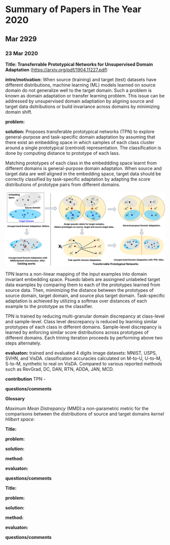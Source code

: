 # Summary of Papers in The Year 2020
## Mar 2929
### 23 Mar 2020

   __Title: Transferrable Prototypical Networks for Unsupervised Domain Adaptation__ (https://arxiv.org/pdf/1904.11227.pdf)

   __intro/motivation:__ 
   When source (training) and target (test) datasets have different distributions, machine learning (ML) models learned on source domain do not generalize well to the target domain. Such a problem is known as domain adaptation or transfer learning problem. 
   This issue can be addressed by unsupervised domain adaptiation by aligning source and target data dsitributions or build invariance across domains by minimizing domain shift. 
   
   
   __problem:__


   __solution:__
   Proposes transferable prototypical networks (TPN) to explore general-purpose and task-specific domain adaptation by assuming that there exist an embedding space in which samples of each class cluster around a single prototypical (centroid) representation. The classification is done by computing distance to prototype of each lass. 
   
   Matching prototypes of each class in the embeddding space learnt from different domains is general-purpose domain adaptaton. When source and target data are well aligned in the embedding space, target data should be correctly classified by task-specific adaptation by adapting the score distributions of prototype pairs from different domains. 
   
   ![TPN](https://github.com/SanjeevaRDodlapati/work_plan/blob/master/Images/TPN.png)
      
   TPN learns a non-linear mapping of the input examples into domain invariant embedding space. Psuedo labels are assingned unlabeled target data examples by comparing them to each of the prototypes learned from source data. Then, mimimizing the distance between the prototypes of source domain, target domain, and source plus target domain. Task-specific adaptation is achieved by utilizing a softmax over distances of each example to the prototype as the classifier.
   
   TPN is trained by reducing multi-granular domain discrepancy at class-level and sample-level. Class level descrepancy is reduced by learning similar prototypes of each class in different domains. Sample-level discrepancy is learned by enforcing similar score distributions across prototypes of different domains. Each trining iteration proceeds by performing above two steps alternately.   
     
   __evaluaton:__ 
   trained and evaluated 4 digits image datasets: MNIST, USPS, SVHN, and VisDA. 
   classification accuracies calculated on M-to-U, U-to-M, S-to-M, synthetic to real on VisDA. Compared to various reported methods such as RevGrad, DC, DAN, RTN, ADDA, JAN, MCD. 
   
   
   __contribution__
   TPN -  

   __questions/comments__
   
   
   __Glossary__
   
   *Maximum Mean Distrepancy* (MMD):a non-parametric metric for the comparisons between the distributions of source and target domains
   *kernel Hilbert space*: 
   
   
   
   
   
   
   
   
   
   
   __Title:__


   __problem:__


   __solution:__
   
   
   __method:__
   
   
   __evaluaton:__
  
  
   __questions/comments__
   
   
   
   
   
   
   __Title:__


   __problem:__


   __solution:__
   
   
   __method:__
   
   
   __evaluaton:__
   
   
   
   __questions/comments__
